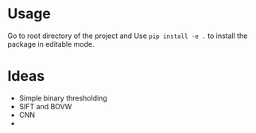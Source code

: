 # Usage

Go to root directory of the project and
Use `pip install -e .` to install the package in editable mode.


# Ideas
- Simple binary thresholding
- SIFT and BOVW
- CNN
- 